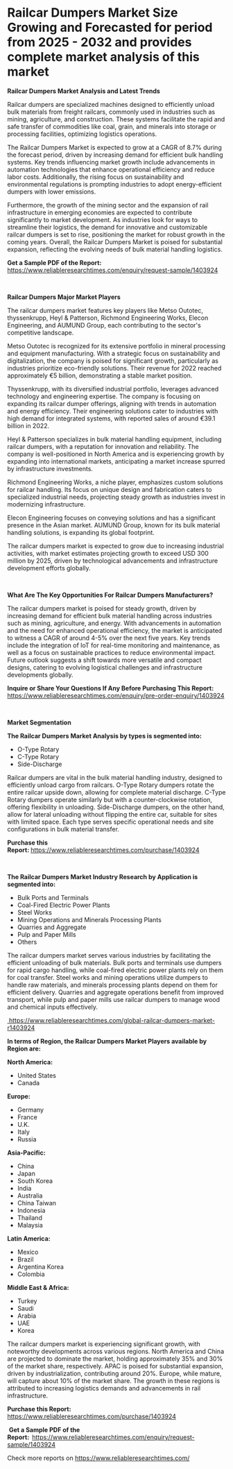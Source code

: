 <p><h1>Railcar Dumpers Market Size Growing and Forecasted for period from 2025 - 2032 and provides complete market analysis of this market</h1></p><p><strong>Railcar Dumpers Market Analysis and Latest Trends</strong></p>
<p><p>Railcar dumpers are specialized machines designed to efficiently unload bulk materials from freight railcars, commonly used in industries such as mining, agriculture, and construction. These systems facilitate the rapid and safe transfer of commodities like coal, grain, and minerals into storage or processing facilities, optimizing logistics operations.</p><p>The Railcar Dumpers Market is expected to grow at a CAGR of 8.7% during the forecast period, driven by increasing demand for efficient bulk handling systems. Key trends influencing market growth include advancements in automation technologies that enhance operational efficiency and reduce labor costs. Additionally, the rising focus on sustainability and environmental regulations is prompting industries to adopt energy-efficient dumpers with lower emissions.</p><p>Furthermore, the growth of the mining sector and the expansion of rail infrastructure in emerging economies are expected to contribute significantly to market development. As industries look for ways to streamline their logistics, the demand for innovative and customizable railcar dumpers is set to rise, positioning the market for robust growth in the coming years. Overall, the Railcar Dumpers Market is poised for substantial expansion, reflecting the evolving needs of bulk material handling logistics.</p></p>
<p><strong>Get a Sample PDF of the Report:&nbsp;</strong> <a href="https://www.reliableresearchtimes.com/enquiry/request-sample/1403924?utm_campaign=3207&utm_medium=2&utm_source=Github&utm_content=ia&utm_term=28032025&utm_id=railcar-dumpers">https://www.reliableresearchtimes.com/enquiry/request-sample/1403924</a></p>
<p>&nbsp;</p>
<p><strong>Railcar Dumpers Major Market Players</strong></p>
<p><p>The railcar dumpers market features key players like Metso Outotec, thyssenkrupp, Heyl & Patterson, Richmond Engineering Works, Elecon Engineering, and AUMUND Group, each contributing to the sector's competitive landscape. </p><p>Metso Outotec is recognized for its extensive portfolio in mineral processing and equipment manufacturing. With a strategic focus on sustainability and digitalization, the company is poised for significant growth, particularly as industries prioritize eco-friendly solutions. Their revenue for 2022 reached approximately €5 billion, demonstrating a stable market position.</p><p>Thyssenkrupp, with its diversified industrial portfolio, leverages advanced technology and engineering expertise. The company is focusing on expanding its railcar dumper offerings, aligning with trends in automation and energy efficiency. Their engineering solutions cater to industries with high demand for integrated systems, with reported sales of around €39.1 billion in 2022.</p><p>Heyl & Patterson specializes in bulk material handling equipment, including railcar dumpers, with a reputation for innovation and reliability. The company is well-positioned in North America and is experiencing growth by expanding into international markets, anticipating a market increase spurred by infrastructure investments.</p><p>Richmond Engineering Works, a niche player, emphasizes custom solutions for railcar handling. Its focus on unique design and fabrication caters to specialized industrial needs, projecting steady growth as industries invest in modernizing infrastructure.</p><p>Elecon Engineering focuses on conveying solutions and has a significant presence in the Asian market. AUMUND Group, known for its bulk material handling solutions, is expanding its global footprint. </p><p>The railcar dumpers market is expected to grow due to increasing industrial activities, with market estimates projecting growth to exceed USD 300 million by 2025, driven by technological advancements and infrastructure development efforts globally.</p></p>
<p>&nbsp;</p>
<p><strong>What Are The Key Opportunities For Railcar Dumpers Manufacturers?</strong></p>
<p><p>The railcar dumpers market is poised for steady growth, driven by increasing demand for efficient bulk material handling across industries such as mining, agriculture, and energy. With advancements in automation and the need for enhanced operational efficiency, the market is anticipated to witness a CAGR of around 4-5% over the next five years. Key trends include the integration of IoT for real-time monitoring and maintenance, as well as a focus on sustainable practices to reduce environmental impact. Future outlook suggests a shift towards more versatile and compact designs, catering to evolving logistical challenges and infrastructure developments globally.</p></p>
<p><strong>Inquire or Share Your Questions If Any Before Purchasing This Report:</strong> <a href="https://www.reliableresearchtimes.com/enquiry/pre-order-enquiry/1403924?utm_campaign=3207&utm_medium=2&utm_source=Github&utm_content=ia&utm_term=28032025&utm_id=railcar-dumpers">https://www.reliableresearchtimes.com/enquiry/pre-order-enquiry/1403924</a></p>
<p>&nbsp;</p>
<p><strong>Market Segmentation</strong></p>
<p><strong>The Railcar Dumpers Market Analysis by types is segmented into:</strong></p>
<p><ul><li>O-Type Rotary</li><li>C-Type Rotary</li><li>Side-Discharge</li></ul></p>
<p><p>Railcar dumpers are vital in the bulk material handling industry, designed to efficiently unload cargo from railcars. O-Type Rotary dumpers rotate the entire railcar upside down, allowing for complete material discharge. C-Type Rotary dumpers operate similarly but with a counter-clockwise rotation, offering flexibility in unloading. Side-Discharge dumpers, on the other hand, allow for lateral unloading without flipping the entire car, suitable for sites with limited space. Each type serves specific operational needs and site configurations in bulk material transfer.</p></p>
<p><strong>Purchase this Report:&nbsp;</strong><a href="https://www.reliableresearchtimes.com/purchase/1403924?utm_campaign=3207&utm_medium=2&utm_source=Github&utm_content=ia&utm_term=28032025&utm_id=railcar-dumpers">https://www.reliableresearchtimes.com/purchase/1403924</a></p>
<p>&nbsp;</p>
<p><strong>The Railcar Dumpers Market Industry Research by Application is segmented into:</strong></p>
<p><ul><li>Bulk Ports and Terminals</li><li>Coal-Fired Electric Power Plants</li><li>Steel Works</li><li>Mining Operations and Minerals Processing Plants</li><li>Quarries and Aggregate</li><li>Pulp and Paper Mills</li><li>Others</li></ul></p>
<p><p>The railcar dumpers market serves various industries by facilitating the efficient unloading of bulk materials. Bulk ports and terminals use dumpers for rapid cargo handling, while coal-fired electric power plants rely on them for coal transfer. Steel works and mining operations utilize dumpers to handle raw materials, and minerals processing plants depend on them for efficient delivery. Quarries and aggregate operations benefit from improved transport, while pulp and paper mills use railcar dumpers to manage wood and chemical inputs effectively.</p></p>
<p><a href="https://www.reliableresearchtimes.com/global-railcar-dumpers-market-r1403924?utm_campaign=3207&utm_medium=2&utm_source=Github&utm_content=ia&utm_term=28032025&utm_id=railcar-dumpers">&nbsp;https://www.reliableresearchtimes.com/global-railcar-dumpers-market-r1403924</a></p>
<p><strong>In terms of Region, the Railcar Dumpers Market Players available by Region are:</strong></p>
<p>
    <p> <strong> North America: </strong>
        <ul>
            <li>United States</li>
            <li>Canada</li>
        </ul>
        </p> 
    <p> <strong> Europe: </strong>
        <ul>
            <li>Germany</li>
            <li>France</li>
            <li>U.K.</li>
            <li>Italy</li>
            <li>Russia</li>
        </ul>
        </p> 
    <p> <strong> Asia-Pacific: </strong>
        <ul>
            <li>China</li>
            <li>Japan</li>
            <li>South Korea</li>
            <li>India</li>
            <li>Australia</li>
            <li>China Taiwan</li>
            <li>Indonesia</li>
            <li>Thailand</li>
            <li>Malaysia</li>
        </ul>
        </p> 
    <p> <strong> Latin America: </strong>
        <ul>
            <li>Mexico</li>
            <li>Brazil</li>
            <li>Argentina Korea</li>
            <li>Colombia</li>
        </ul>
        </p> 
    <p> <strong> Middle East & Africa: </strong>
        <ul>
            <li>Turkey</li>
            <li>Saudi</li>
            <li>Arabia</li>
            <li>UAE</li>
            <li>Korea</li>
        </ul>
    </p>
    </p>
<p><p>The railcar dumpers market is experiencing significant growth, with noteworthy developments across various regions. North America and China are projected to dominate the market, holding approximately 35% and 30% of the market share, respectively. APAC is poised for substantial expansion, driven by industrialization, contributing around 20%. Europe, while mature, will capture about 10% of the market share. The growth in these regions is attributed to increasing logistics demands and advancements in rail infrastructure.</p></p>
<p><strong>Purchase this Report: </strong><a href="https://www.reliableresearchtimes.com/purchase/1403924?utm_campaign=3207&utm_medium=2&utm_source=Github&utm_content=ia&utm_term=28032025&utm_id=railcar-dumpers">https://www.reliableresearchtimes.com/purchase/1403924</a></p>
<p>&nbsp;<strong>Get a Sample PDF of the Report:&nbsp;&nbsp;</strong><a href="https://www.reliableresearchtimes.com/enquiry/request-sample/1403924?utm_campaign=3207&utm_medium=2&utm_source=Github&utm_content=ia&utm_term=28032025&utm_id=railcar-dumpers">https://www.reliableresearchtimes.com/enquiry/request-sample/1403924</a></p>
<p><strong></strong></p>
<p>Check more reports on <a href="https://www.reliableresearchtimes.com/?utm_campaign=3207&utm_medium=2&utm_source=Github&utm_content=ia&utm_term=28032025&utm_id=railcar-dumpers">https://www.reliableresearchtimes.com/</a></p>